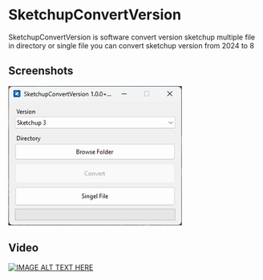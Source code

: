 # SketchupConvertVersion

SketchupConvertVersion is software convert version sketchup multiple file in directory or single file you can convert sketchup version from 2024 to 8

## Screenshots

![preview image 1](https://github.com/ophoomo/SketchupConvertVersion/blob/master/screenshots/screenshot1.png?raw=true)

## Video
[![IMAGE ALT TEXT HERE](https://img.youtube.com/vi/1a9YlQ8XNDo/0.jpg)](https://www.youtube.com/watch?v=1a9YlQ8XNDo)
